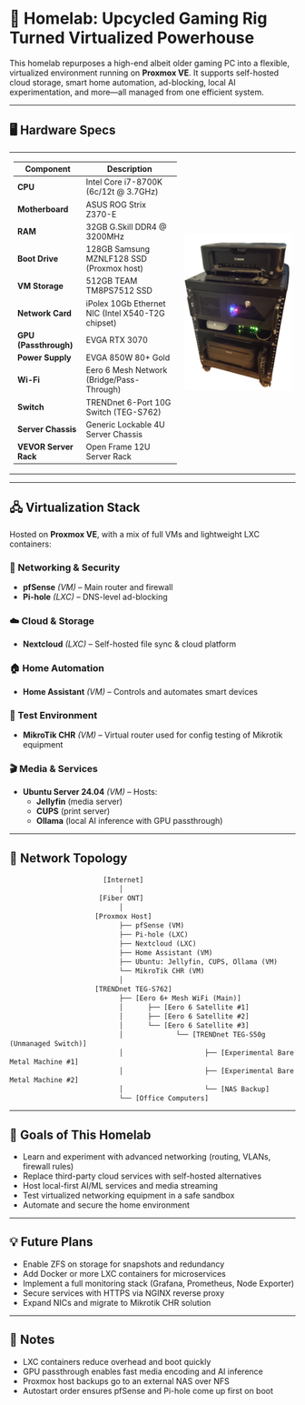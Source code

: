 # 🏡 Homelab: Upcycled Gaming Rig Turned Virtualized Powerhouse

This homelab repurposes a high-end albeit older gaming PC into a flexible, virtualized environment running on **Proxmox VE**. It supports self-hosted cloud storage, smart home automation, ad-blocking, local AI experimentation, and more—all managed from one efficient system.

---

## 🖥️ Hardware Specs

<table>
  <tr>
    <td width="60%">

<b>Component</b> | <b>Description</b>
-- | --
<strong>CPU</strong> | Intel Core i7-8700K (6c/12t @ 3.7GHz)
<strong>Motherboard</strong> | ASUS ROG Strix Z370-E
<strong>RAM</strong> | 32GB G.Skill DDR4 @ 3200MHz
<strong>Boot Drive</strong> | 128GB Samsung MZNLF128 SSD (Proxmox host)
<strong>VM Storage</strong> | 512GB TEAM TM8PS7512 SSD
<strong>Network Card</strong> | iPolex 10Gb Ethernet NIC (Intel X540-T2G chipset)
<strong>GPU (Passthrough)</strong> | EVGA RTX 3070
<strong>Power Supply</strong> | EVGA 850W 80+ Gold
<strong>Wi-Fi</strong> | Eero 6 Mesh Network (Bridge/Pass-Through)
<strong>Switch</strong> | TRENDnet 6-Port 10G Switch (TEG-S762)
<strong>Server Chassis</strong> | Generic Lockable 4U Server Chassis
<strong>VEVOR Server Rack</strong> | Open Frame 12U Server Rack

</td>
    <td width="40%">
      <img src="https://github.com/AdamHayball/HomeLab/blob/main/rack.png?raw=true" alt="Homelab Rack" width="100%"/>
    </td>
  </tr>
</table>

---

## 🖧 Virtualization Stack

Hosted on **Proxmox VE**, with a mix of full VMs and lightweight LXC containers:

### 🔐 Networking & Security
- **pfSense** *(VM)* – Main router and firewall
- **Pi-hole** *(LXC)* – DNS-level ad-blocking

### ☁️ Cloud & Storage
- **Nextcloud** *(LXC)* – Self-hosted file sync & cloud platform

### 🏠 Home Automation
- **Home Assistant** *(VM)* – Controls and automates smart devices

### 📡 Test Environment
- **MikroTik CHR** *(VM)* – Virtual router used for config testing of Mikrotik equipment

### 🎬 Media & Services
- **Ubuntu Server 24.04** *(VM)* – Hosts:
  - **Jellyfin** (media server)
  - **CUPS** (print server)
  - **Ollama** (local AI inference with GPU passthrough)

---

## 🛜 Network Topology

```plaintext
                       [Internet]
                           │
                      [Fiber ONT]
                           │
                     [Proxmox Host]
                           ├── pfSense (VM)
                           ├── Pi-hole (LXC)
                           ├── Nextcloud (LXC)
                           ├── Home Assistant (VM)
                           ├── Ubuntu: Jellyfin, CUPS, Ollama (VM)
                           └── MikroTik CHR (VM)
                           │
                     [TRENDnet TEG-S762]
                           ├── [Eero 6+ Mesh WiFi (Main)]
                           │      ├── [Eero 6 Satellite #1]
                           │      ├── [Eero 6 Satellite #2]
                           │      └── [Eero 6 Satellite #3]
                           │             └── [TRENDnet TEG-S50g (Unmanaged Switch)]
                           │                    ├── [Experimental Bare Metal Machine #1]
                           │                    ├── [Experimental Bare Metal Machine #2]
                           │                    └── [NAS Backup]
                           └── [Office Computers]
```

---

## 🎯 Goals of This Homelab

- Learn and experiment with advanced networking (routing, VLANs, firewall rules)
- Replace third-party cloud services with self-hosted alternatives
- Host local-first AI/ML services and media streaming
- Test virtualized networking equipment in a safe sandbox
- Automate and secure the home environment

---

## 💡 Future Plans

- Enable ZFS on storage for snapshots and redundancy
- Add Docker or more LXC containers for microservices
- Implement a full monitoring stack (Grafana, Prometheus, Node Exporter)
- Secure services with HTTPS via NGINX reverse proxy
- Expand NICs and migrate to Mikrotik CHR solution

---

## 🧠 Notes

- LXC containers reduce overhead and boot quickly
- GPU passthrough enables fast media encoding and AI inference
- Proxmox host backups go to an external NAS over NFS
- Autostart order ensures pfSense and Pi-hole come up first on boot
